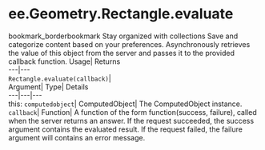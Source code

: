  
#  ee.Geometry.Rectangle.evaluate 
bookmark_borderbookmark Stay organized with collections  Save and categorize content based on your preferences. 
Asynchronously retrieves the value of this object from the server and passes it to the provided callback function. Usage| Returns  
---|---  
`Rectangle.evaluate(callback)`|   
Argument| Type| Details  
---|---|---  
this: `computedobject`| ComputedObject| The ComputedObject instance.  
`callback`| Function| A function of the form function(success, failure), called when the server returns an answer. If the request succeeded, the success argument contains the evaluated result. If the request failed, the failure argument will contains an error message.  

